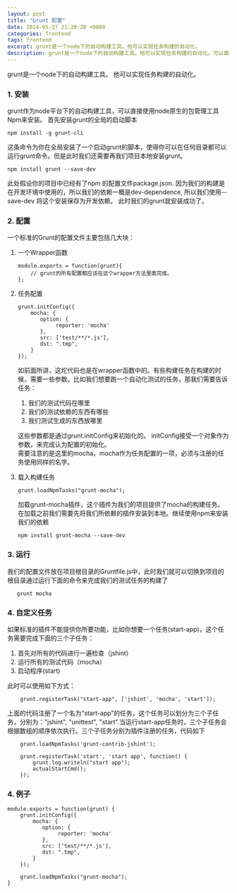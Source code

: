 ```yaml
---
layout: post
title: "Grunt 配置"
date: 2014-05-27 21:20:20 +0800
categories: frontend
tags: frontend
excerpt: grunt是一个node下的自动构建工具。他可以实现任务构建的自动化。
description: grunt是一个node下的自动构建工具。他可以实现任务构建的自动化。可以直接使用node原生的包管理工具npm来安装。
---
```


grunt是一个node下的自动构建工具。
他可以实现任务构建的自动化。
### 1. 安装
grunt作为node平台下的自动构建工具，可以直接使用node原生的包管理工具Npm来安装。
首先安装grunt的全局的启动脚本

```
npm install -g grunt-cli
```
这条命令为你在全局安装了一个启动grunt的脚本，使得你可以在任何目录都可以运行grunt命令。但是此时我们还需要再我们项目本地安装grunt。

```
npm install grunt --save-dev
```
此处假设你的项目中已经有了npm 的配置文件package.json. 因为我们的构建是在开发环境中使用的，所以我们的依赖一概是dev-dependence, 所以我们使用--save-dev 将这个安装保存为开发依赖。
此时我们的grunt就安装成功了。

### 2. 配置
一个标准的Grunt的配置文件主要包括几大块：

1. 一个Wrapper函数  
	
	```
	module.exports = function(grunt){
		// grunt的所有配置都应该在这个wrapper方法里面完成。
	};
	```
	
2. 任务配置

	```
	grunt.initConfig({
		mocha: { 
	       option: {  	
	       		reporter: 'mocha'
	       },
	       src: ['test/**/*.js'],
	       dst: ".tmp",
	   	}
	});
	```
	如前面所讲，这坨代码也是在wrapper函数中的。有些构建任务在构建的时候，需要一些参数。比如我们想要跑一个自动化测试的任务，那我们需要告诉任务：
	1. 我们的测试代码在哪里
	2. 我们的测试依赖的东西有哪些
	3. 我们测试生成的东西放哪里

	这些参数都是通过grunt.initConfig来初始化的。 initConfig接受一个对象作为参数，来完成认为配置的初始化。  
	需要注意的是这里的mocha，mocha作为任务配置的一项，必须与注册的任务使用同样的名字。
3. 载入构建任务
	
	```
	grunt.loadNpmTasks("grunt-mocha");
	```
	加载grunt-mocha插件，这个插件为我们的项目提供了mocha的构建任务。在加载之前我们需要先将我们所依赖的插件安装到本地。继续使用npm来安装我们的依赖
	
	```
	npm install grunt-mocha --save-dev
	```
	

### 3. 运行

我们的配置文件放在项目根目录的Gruntfile.js中，此时我们就可以切换到项目的根目录通过运行下面的命令来完成我们的测试任务的构建了

```
   grunt mocha
```

### 4. 自定义任务
如果标准的插件不能提供你所要功能，比如你想要一个任务(start-app)，这个任务需要完成下面的三个子任务：

1. 首先对所有的代码进行一遍检查（jshint）
2. 运行所有的测试代码（mocha）
3. 启动程序(start)

此时可以使用如下方式：

```
	grunt.registerTask("start-app", ['jshint', 'mocha', 'start']);
```
上面的代码注册了一个名为“start-app”的任务，这个任务可以划分为三个子任务，分别为："jshint", "unittest", "start".当运行start-app任务时，三个子任务会根据数组的顺序依次执行。三个子任务分别为插件注册的任务，代码如下

```
	grunt.loadNpmTasks('grunt-contrib-jshint');
	
	grunt.registerTask('start', 'start app', function() {
		grunt.log.writeln("start app");
		actualStartCmd();
	});
```

### 4. 例子

```
module.exports = function(grunt) {
	grunt.initConfig({
		mocha: { 
	       option: {  	
	       		reporter: 'mocha'
	       },
	       src: ['test/**/*.js'],
	       dst: ".tmp",
	   	}
	});
	
	grunt.loadNpmTasks("grunt-mocha");
}
```